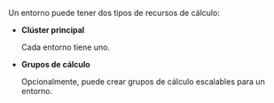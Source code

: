 Un entorno puede tener dos tipos de recursos de cálculo:

-   **Clúster principal**

    Cada entorno tiene uno.

-   **Grupos de cálculo**

    Opcionalmente, puede crear grupos de cálculo escalables para un entorno.
